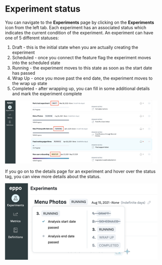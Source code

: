 # Experiment status

You can navigate to the **Experiments** page by clicking on the **Experiments** icon from the left tab. Each experiment has an associated status which indicates the current condition of the experiment. An experiment can have one of 5 different statuses:
1. Draft - this is the initial state when you are actually creating the experiment
2. Scheduled - once you connect the feature flag the experiment moves into the scheduled state
3. Running - the experiment moves to this state as soon as the start date has passed
4. Wrap Up - once you move past the end date, the experiment moves to the wrap up state
5. Completed - after wrapping up, you can fill in some additional details and mark the experiment complete

![Status](../../../static/img/measuring-experiments/status.png)

If you go on to the details page for an experiment and hover over the status tag, you can view more details about the status.

![Status details](../../../static/img/measuring-experiments/status-details.png)
